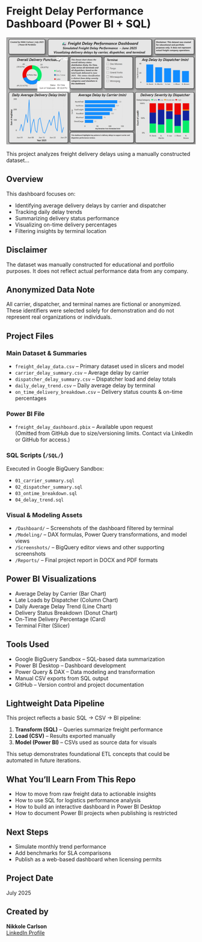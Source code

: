 # Freight Delay Performance Dashboard (Power BI + SQL)

![Freight Delay Dashboard Overview](Dashboard/dashboard_overview.png)

This project analyzes freight delivery delays using a manually constructed dataset...


## Overview

This dashboard focuses on:

- Identifying average delivery delays by carrier and dispatcher
- Tracking daily delay trends
- Summarizing delivery status performance
- Visualizing on-time delivery percentages
- Filtering insights by terminal location

## Disclaimer

The dataset was manually constructed for educational and portfolio purposes. It does not reflect actual performance data from any company.

## Anonymized Data Note

All carrier, dispatcher, and terminal names are fictional or anonymized. These identifiers were selected solely for demonstration and do not represent real organizations or individuals.

## Project Files

### Main Dataset & Summaries

- `freight_delay_data.csv` – Primary dataset used in slicers and model
- `carrier_delay_summary.csv` – Average delay by carrier
- `dispatcher_delay_summary.csv` – Dispatcher load and delay totals
- `daily_delay_trend.csv` – Daily average delay by terminal
- `on_time_delivery_breakdown.csv` – Delivery status counts & on-time percentages

### Power BI File

- `freight_delay_dashboard.pbix` – Available upon request  
  (Omitted from GitHub due to size/versioning limits. Contact via LinkedIn or GitHub for access.)

### SQL Scripts (`/SQL/`)

Executed in Google BigQuery Sandbox:

- `01_carrier_summary.sql`
- `02_dispatcher_summary.sql`
- `03_ontime_breakdown.sql`
- `04_delay_trend.sql`

### Visual & Modeling Assets

- `/Dashboard/` – Screenshots of the dashboard filtered by terminal
- `/Modeling/` – DAX formulas, Power Query transformations, and model views
- `/Screenshots/` – BigQuery editor views and other supporting screenshots
- `/Reports/` – Final project report in DOCX and PDF formats

## Power BI Visualizations

- Average Delay by Carrier (Bar Chart)
- Late Loads by Dispatcher (Column Chart)
- Daily Average Delay Trend (Line Chart)
- Delivery Status Breakdown (Donut Chart)
- On-Time Delivery Percentage (Card)
- Terminal Filter (Slicer)

## Tools Used

- Google BigQuery Sandbox – SQL-based data summarization
- Power BI Desktop – Dashboard development
- Power Query & DAX – Data modeling and transformation
- Manual CSV exports from SQL output
- GitHub – Version control and project documentation

## Lightweight Data Pipeline

This project reflects a basic SQL → CSV → BI pipeline:

1. **Transform (SQL)** – Queries summarize freight performance
2. **Load (CSV)** – Results exported manually
3. **Model (Power BI)** – CSVs used as source data for visuals

This setup demonstrates foundational ETL concepts that could be automated in future iterations.

## What You’ll Learn From This Repo

- How to move from raw freight data to actionable insights
- How to use SQL for logistics performance analysis
- How to build an interactive dashboard in Power BI Desktop
- How to document Power BI projects when publishing is restricted

## Next Steps

- Simulate monthly trend performance
- Add benchmarks for SLA comparisons
- Publish as a web-based dashboard when licensing permits

## Project Date

July 2025

## Created by

**Nikkole Carlson**  
[LinkedIn Profile](https://www.linkedin.com/in/nikkole-carlson-20a58046/)

